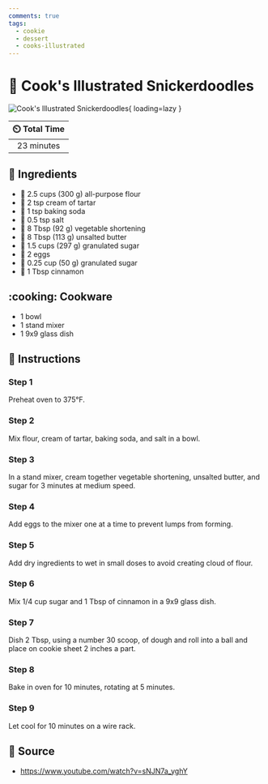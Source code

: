 ```yaml
---
comments: true
tags:
  - cookie
  - dessert
  - cooks-illustrated
---
```

# :cookie: Cook's Illustrated Snickerdoodles

![Cook's Illustrated Snickerdoodles](../assets/images/cook's-illustrated-snickerdoodles.jpg){ loading=lazy }

| :timer_clock: Total Time |
|:-----------------------: |
| 23 minutes |

## :salt: Ingredients

- :ear_of_rice: 2.5 cups (300 g) all-purpose flour
- :rice: 2 tsp cream of tartar
- :cup_with_straw: 1 tsp baking soda
- :salt: 0.5 tsp salt
- :carrot: 8 Tbsp (92 g) vegetable shortening
- :butter: 8 Tbsp (113 g) unsalted butter
- :candy: 1.5 cups (297 g) granulated sugar
- :egg: 2 eggs
- :candy: 0.25 cup (50 g) granulated sugar
- :custard: 1 Tbsp cinnamon

## :cooking: Cookware

- 1 bowl
- 1 stand mixer
- 1 9x9 glass dish

## :pencil: Instructions

### Step 1

Preheat oven to 375°F.

### Step 2

Mix flour, cream of tartar, baking soda, and salt in a bowl.

### Step 3

In a stand mixer, cream together vegetable shortening, unsalted butter, and sugar for 3 minutes at medium speed.

### Step 4

Add eggs to the mixer one at a time to prevent lumps from forming.

### Step 5

Add dry ingredients to wet in small doses to avoid creating cloud of flour.

### Step 6

Mix 1/4 cup sugar and 1 Tbsp of cinnamon in a 9x9 glass dish.

### Step 7

Dish 2 Tbsp, using a number 30 scoop, of dough and roll into a ball and place on cookie sheet 2 inches a part.

### Step 8

Bake in oven  for 10 minutes, rotating at 5 minutes.

### Step 9

Let cool for 10 minutes on a wire rack.

## :link: Source

- <https://www.youtube.com/watch?v=sNJN7a_yghY>
